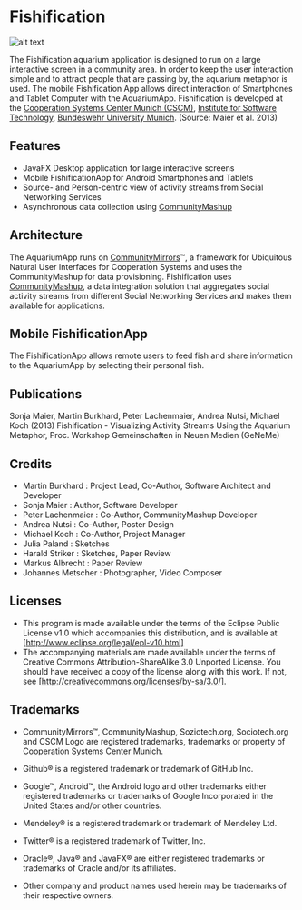 Fishification
=============

![alt text](https://raw.github.com/soziotech/Fishification/master/Screenshots/fishificationfx.png "FishificationFX")

The Fishification aquarium application is designed to run on a large interactive screen in a community area. In order to keep the user interaction simple and to attract people that are passing by, the aquarium metaphor is used. The mobile Fishification App allows direct interaction of Smartphones and Tablet Computer with the AquariumApp. Fishification is developed at the [Cooperation Systems Center Munich (CSCM)](http://www.kooperationssysteme.de), [Institute for Software Technology](http://www.unibw.de/inf2/), [Bundeswehr University Munich](http://www.unibw.de). (Source: Maier et al. 2013)

Features
--------------------------------------------------------------------------------
* JavaFX Desktop application for large interactive screens
* Mobile FishificationApp for Android Smartphones and Tablets
* Source- and Person-centric view of activity streams from Social Networking Services
* Asynchronous data collection using [CommunityMashup](www.soziotech.org/communitymashup/)

Architecture
--------------------------------------------------------------------------------
The AquariumApp runs on [CommunityMirrors](http://www.soziotech.de/communitymirrors/)™, a framework for Ubiquitous Natural User Interfaces for Cooperation Systems and uses the CommunityMashup for data provisioning. Fishification uses [CommunityMashup](www.soziotech.org/communitymashup/), a data integration solution that aggregates social activity streams from different Social Networking Services and makes them available for applications.

Mobile FishificationApp
--------------------------------------------------------------------------------
The FishificationApp allows remote users to feed fish and share information to the AquariumApp by selecting their personal fish.

Publications
--------------------------------------------------------------------------------
Sonja Maier, Martin Burkhard, Peter Lachenmaier, Andrea Nutsi, Michael Koch (2013) Fishification - Visualizing Activity Streams Using the Aquarium Metaphor, Proc. Workshop Gemeinschaften in Neuen Medien (GeNeMe)

Credits
--------------------------------------------------------------------------------
* Martin Burkhard : Project Lead, Co-Author, Software Architect and Developer
* Sonja Maier : Author, Software Developer
* Peter Lachenmaier : Co-Author, CommunityMashup Developer
* Andrea Nutsi : Co-Author, Poster Design
* Michael Koch : Co-Author, Project Manager
* Julia Paland : Sketches
* Harald Striker : Sketches, Paper Review
* Markus Albrecht : Paper Review
* Johannes Metscher : Photographer, Video Composer

Licenses
--------------------------------------------------------------------------------
 * This program is made available under the terms of the Eclipse Public License v1.0 which accompanies this distribution, and is available at [http://www.eclipse.org/legal/epl-v10.html]
 * The accompanying materials are made available under the terms of Creative Commons Attribution-ShareAlike 3.0 Unported License. You should have received a copy of the license along with this work. If not, see [http://creativecommons.org/licenses/by-sa/3.0/].

Trademarks
---------------------------------------------------------------
* CommunityMirrors™, CommunityMashup, Soziotech.org, Sociotech.org and CSCM Logo are registered trademarks, trademarks or property of Cooperation Systems Center Munich.

* Github® is a registered trademark or trademark of GitHub Inc.

* Google™, Android™, the Android logo and other trademarks either registered trademarks or trademarks of Google Incorporated in the United States and/or other countries.

* Mendeley® is a registered trademark or trademark of Mendeley Ltd.

* Twitter® is a registered trademark of Twitter, Inc.

* Oracle®, Java® and JavaFX® are either registered trademarks or trademarks of Oracle and/or its affiliates.

* Other company and product names used herein may be trademarks of their respective owners.
